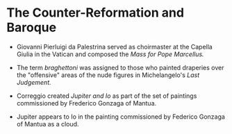 # The Counter-Reformation and Baroque

* Giovanni Pierluigi da Palestrina served as choirmaster at the Capella Giulia in the Vatican and composed the *Mass for Pope Marcellus.*

* The term *braghettoni* was assigned to those who painted draperies over the "offensive" areas of the nude figures in Michelangelo's *Last Judgement.*

* Correggio created *Jupiter and Io* as part of the set of paintings commissioned by Frederico Gonzaga of Mantua.

* Jupiter appears to Io in the painting commissioned by Federico Gonzaga of Mantua as a cloud.
